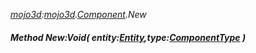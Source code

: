 _[mojo3d](../../modules/mojo3d/mojo3d-module.md):[mojo3d](../../modules/mojo3d/mojo3d-module.md).[Component](../../modules/mojo3d/mojo3d-component.md).New_
##### Method New:Void( entity:[Entity](../../modules/mojo3d/mojo3d-entity.md),type:[ComponentType](../../modules/mojo3d/mojo3d-componenttype.md) )
